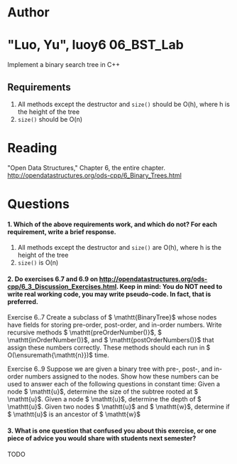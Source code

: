Author
==========
"Luo, Yu", luoy6
06_BST_Lab
==============

Implement a binary search tree in C++

Requirements
------------

1. All methods except the destructor and `size()` should be O(h), where h is the height of the tree
2. `size()` should be O(n)

Reading
=======
"Open Data Structures," Chapter 6, the entire chapter. http://opendatastructures.org/ods-cpp/6_Binary_Trees.html

Questions
=========

#### 1. Which of the above requirements work, and which do not? For each requirement, write a brief response.

1. All methods except the destructor and `size()` are O(h), where h is the height of the tree
2. `size()` is O(n)

#### 2. Do exercises 6.7 and 6.9 on http://opendatastructures.org/ods-cpp/6_3_Discussion_Exercises.html. Keep in mind: You do NOT need to write real working code, you may write pseudo-code. In fact, that is preferred.

Exercise 6..7   Create a subclass of  $ \mathtt{BinaryTree}$ whose nodes have fields for storing pre-order, post-order, and in-order numbers. Write recursive methods  $ \mathtt{preOrderNumber()}$,  $ \mathtt{inOrderNumber()}$, and  $ \mathtt{postOrderNumbers()}$ that assign these numbers correctly. These methods should each run in  $ O(\ensuremath{\mathtt{n}})$ time.

Exercise 6..9   Suppose we are given a binary tree with pre-, post-, and in-order numbers assigned to the nodes. Show how these numbers can be used to answer each of the following questions in constant time:
Given a node  $ \mathtt{u}$, determine the size of the subtree rooted at  $ \mathtt{u}$.
Given a node  $ \mathtt{u}$, determine the depth of  $ \mathtt{u}$.
Given two nodes  $ \mathtt{u}$ and  $ \mathtt{w}$, determine if  $ \mathtt{u}$ is an ancestor of  $ \mathtt{w}$
#### 3. What is one question that confused you about this exercise, or one piece of advice you would share with students next semester?

TODO